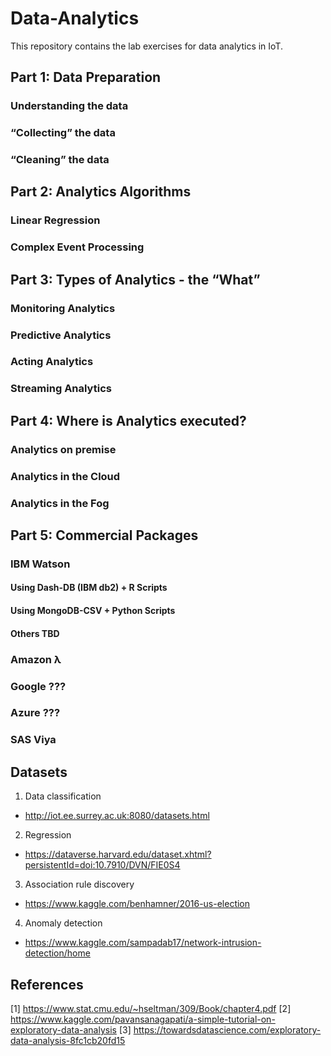 # Data-Analytics

This repository contains the lab exercises for data analytics in IoT. 

## Part 1: Data Preparation

### Understanding the data
### “Collecting” the data
### “Cleaning” the data

## Part 2: Analytics Algorithms

### Linear Regression
### Complex Event Processing

## Part 3: Types of Analytics - the “What”

### Monitoring Analytics
### Predictive Analytics
### Acting Analytics
### Streaming Analytics

## Part 4: Where is Analytics executed?

### Analytics on premise
### Analytics in the Cloud
### Analytics in the Fog

## Part 5: Commercial Packages

### IBM Watson
#### Using Dash-DB (IBM db2) + R Scripts
#### Using MongoDB-CSV + Python Scripts
#### Others TBD
### Amazon λ
### Google ???
### Azure ???
### SAS Viya

## Datasets 
1. Data classification 
  * http://iot.ee.surrey.ac.uk:8080/datasets.html
2. Regression 
  * https://dataverse.harvard.edu/dataset.xhtml?persistentId=doi:10.7910/DVN/FIE0S4
3. Association rule discovery 
  * https://www.kaggle.com/benhamner/2016-us-election
4. Anomaly detection 
  * https://www.kaggle.com/sampadab17/network-intrusion-detection/home
  
## References
[1] https://www.stat.cmu.edu/~hseltman/309/Book/chapter4.pdf
[2] https://www.kaggle.com/pavansanagapati/a-simple-tutorial-on-exploratory-data-analysis
[3] https://towardsdatascience.com/exploratory-data-analysis-8fc1cb20fd15

